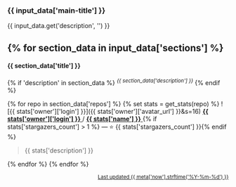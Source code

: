 ### {{ input_data['main-title'] }}

{{ input_data.get('description', '') }}

{% for section_data in input_data['sections'] %}
---

#### {{ section_data['title'] }}

{% if 'description' in section_data %}
<sup><i>{{ section_data['description'] }}</i></sup>
{% endif %}

{% for repo in section_data['repos'] %}
{% set stats = get_stats(repo) %}
![{{ stats['owner']['login'] }}]({{ stats['owner']['avatar_url'] }}&s=16)
<a href="{{ stats['owner']['url'] }}">
<b>{{ stats['owner']['login'] }}</b>
</a>
/
<a href="{{ stats['html_url'] }}">
<b>{{ stats['name'] }}</b>
</a>
{% if stats['stargazers_count'] > 1 %} — :star: {{ stats['stargazers_count'] }}{% endif %}

> {{ stats['description'] }}

{% endfor %}
{% endfor %}

<p align="right">
<sub>
<a href="{{ meta['self_url'] }}">Last updated {{ meta['now'].strftime('%Y-%m-%d') }}</a>
</sub>
</p>